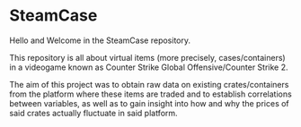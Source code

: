 # SteamCase
Hello and Welcome in the SteamCase repository.

This repository is all about virtual items (more precisely, cases/containers) in a videogame known as Counter Strike Global Offensive/Counter Strike 2.

The aim of this project was to obtain raw data on existing crates/containers from the platform where these items are traded and to establish correlations between variables, as well as to gain insight into how and why the prices of said crates actually fluctuate in said platform.
